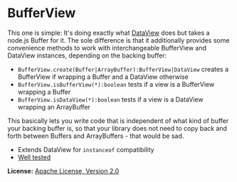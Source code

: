 BufferView
==========

This one is simple: It's doing exactly what [DataView](https://developer.mozilla.org/en-US/docs/Web/API/DataView) does
but takes a node.js Buffer for it. The sole difference is that it additionally provides some convenience methods to work
with interchangeable BufferView and DataView instances, depending on the backing buffer:

* `BufferView.create(Buffer|ArrayBuffer):BufferView|DataView` creates a BufferView if wrapping a Buffer and a DataView
  otherwise
* `BufferView.isBufferView(*):boolean` tests if a view is a BufferView wrapping a Buffer
* `BufferView.isDataView(*):boolean` tests if a view is a DataView wrapping an ArrayBuffer

This basically lets you write code that is independent of what kind of buffer your backing buffer is, so that your
library does not need to copy back and forth between Buffers and ArrayBuffers - that would be sad.

* Extends DataView for `instanceof` compatibility
* [Well tested](https://github.com/dcodeIO/BufferView/blob/master/tests/suite.js)

**License:** [Apache License, Version 2.0](http://www.apache.org/licenses/LICENSE-2.0.html)
